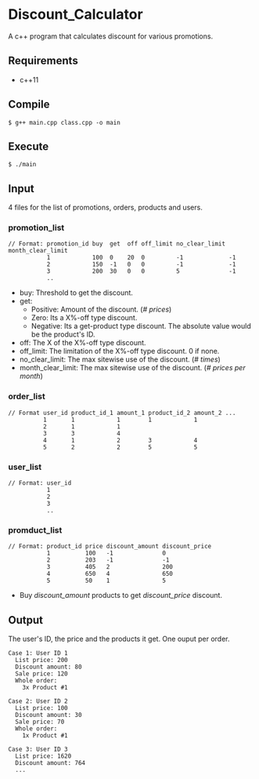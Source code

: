 # Discount_Calculator

A c++ program that calculates discount for various promotions.

## Requirements

- c++11

## Compile
```
$ g++ main.cpp class.cpp -o main 
```
## Execute
```
$ ./main
```

## Input
4 files for the list of promotions, orders, products and users.
### promotion_list
```
// Format: promotion_id buy  get  off off_limit no_clear_limit month_clear_limit
           1            100  0    20  0         -1             -1
           2            150  -1   0   0         -1             -1
           3            200  30   0   0         5              -1
           ..  
```
- buy: Threshold to get the discount.
- get: 
  - Positive: Amount of the discount. (*# prices*)
  - Zero: Its a X%-off type discount.
  - Negative: Its a get-product type discount. The absolute value would be the product's ID.
- off: The X of the X%-off type discount.
- off_limit: The limitation of the X%-off type discount. 0 if none.
- no_clear_limit: The max sitewise use of the discount. (*# times*)
- month_clear_limit: The max sitewise use of the discount. (*# prices per month*)
### order_list
```
// Format user_id product_id_1 amount_1 product_id_2 amount_2 ...
          1       1            1        1            1
          2       1            1
          3       3            4
          4       1            2        3            4
          5       2            2        5            5

```
### user_list
```
// Format: user_id
           1
           2
           3
           ..  
```
### promduct_list
```
// Format: product_id price discount_amount discount_price
           1          100   -1              0
           2          203   -1              -1
           3          405   2               200
           4          650   4               650
           5          50    1               5
```
- Buy *discount_amount* products to get *discount_price* discount.

## Output
The user's ID, the price and the products it get.
One ouput per order.
```
Case 1: User ID 1
  List price: 200
  Discount amount: 80
  Sale price: 120
  Whole order:
    3x Product #1

Case 2: User ID 2
  List price: 100
  Discount amount: 30
  Sale price: 70
  Whole order:
    1x Product #1

Case 3: User ID 3
  List price: 1620
  Discount amount: 764
  ...
```
